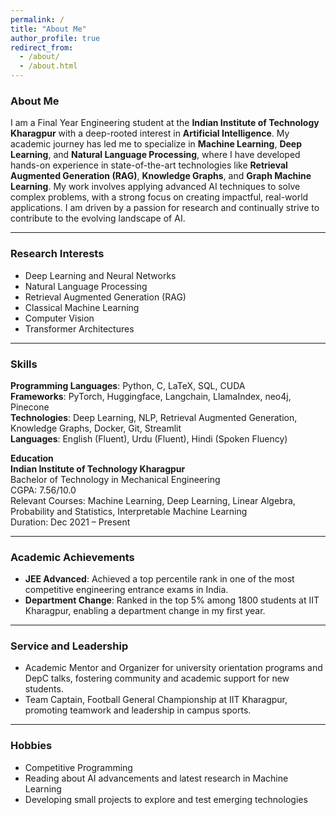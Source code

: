 ```yaml
---
permalink: /
title: "About Me"
author_profile: true
redirect_from: 
  - /about/
  - /about.html
---
```


### About Me
I am a Final Year Engineering student at the **Indian Institute of Technology Kharagpur** with a deep-rooted interest in **Artificial Intelligence**. My academic journey has led me to specialize in **Machine Learning**, **Deep Learning**, and **Natural Language Processing**, where I have developed hands-on experience in state-of-the-art technologies like **Retrieval Augmented Generation (RAG)**, **Knowledge Graphs**, and **Graph Machine Learning**. My work involves applying advanced AI techniques to solve complex problems, with a strong focus on creating impactful, real-world applications. I am driven by a passion for research and continually strive to contribute to the evolving landscape of AI.

---

### Research Interests
- Deep Learning and Neural Networks
- Natural Language Processing
- Retrieval Augmented Generation (RAG)
- Classical Machine Learning
- Computer Vision
- Transformer Architectures

---

### Skills
**Programming Languages**: Python, C, LaTeX, SQL, CUDA  
**Frameworks**: PyTorch, Huggingface, Langchain, LlamaIndex, neo4j, Pinecone  
**Technologies**: Deep Learning, NLP, Retrieval Augmented Generation, Knowledge Graphs, Docker, Git, Streamlit  
**Languages**: English (Fluent), Urdu (Fluent), Hindi (Spoken Fluency)  

**Education**  
**Indian Institute of Technology Kharagpur**  
Bachelor of Technology in Mechanical Engineering  
CGPA: 7.56/10.0  
Relevant Courses: Machine Learning, Deep Learning, Linear Algebra, Probability and Statistics, Interpretable Machine Learning  
Duration: Dec 2021 – Present

---

### Academic Achievements
- **JEE Advanced**: Achieved a top percentile rank in one of the most competitive engineering entrance exams in India.  
- **Department Change**: Ranked in the top 5% among 1800 students at IIT Kharagpur, enabling a department change in my first year.

---

### Service and Leadership
- Academic Mentor and Organizer for university orientation programs and DepC talks, fostering community and academic support for new students.  
- Team Captain, Football General Championship at IIT Kharagpur, promoting teamwork and leadership in campus sports.

---

### Hobbies
- Competitive Programming  
- Reading about AI advancements and latest research in Machine Learning  
- Developing small projects to explore and test emerging technologies  
